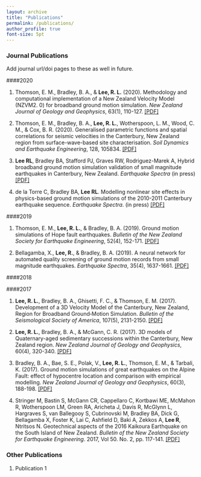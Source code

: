 ```yaml
---
layout: archive
title: "Publications"
permalink: /publications/
author_profile: true
font-size: 5pt
---
```


### Journal Publications

Add journal url/doi pages to these as well in future.

####2020

1. Thomson, E. M., Bradley, B. A., & **Lee, R. L.** (2020). Methodology and computational implementation of a New Zealand Velocity Model (NZVM2. 0) for broadband ground motion simulation. *New Zealand Journal of Geology and Geophysics*, 63(1), 110-127. [[PDF]](https://github.com/lee-robin/lee-robin.github.io/blob/master/files/Journal/Thomson_2020_NZVM2_NZJGG.pdf)

2. Thomson, E. M., Bradley, B. A., **Lee, R. L.**, Wotherspoon, L. M., Wood, C. M., & Cox, B. R. (2020). Generalised parametric functions and spatial correlations for seismic velocities in the Canterbury, New Zealand region from surface-wave-based site characterisation. *Soil Dynamics and Earthquake Engineering*, 128, 105834. [[PDF]](https://github.com/lee-robin/lee-robin.github.io/blob/master/files/Journal/Thomson_2020_ParametricFunctionsVelocity_SDEE.pdf)

3. **Lee RL**, Bradley BA, Stafford PJ, Graves RW, Rodriguez-Marek A, Hybrid broadband ground motion simulation validation of small magnitude earthquakes in Canterbury, New Zealand. *Earthquake Spectra* (in press) [[PDF]](https://github.com/lee-robin/lee-robin.github.io/blob/master/files/Journal/Lee_2020_CanterburySmallMagnitudeSimulationValidation_ES.pdf)

4. de la Torre C, Bradley BA, **Lee RL**. Modelling nonlinear site effects in physics-based ground motion simulations of the 2010-2011 Canterbury earthquake sequence. *Earthquake Spectra*. (in press) [[PDF]](https://github.com/lee-robin/lee-robin.github.io/blob/master/files/Journal/)

####2019

1. Thomson, E. M., **Lee, R. L.**, & Bradley, B. A. (2019). Ground motion simulations of Hope fault earthquakes. *Bulletin of the New Zealand Society for Earthquake Engineering*, 52(4), 152-171. [[PDF]](https://github.com/lee-robin/lee-robin.github.io/blob/master/files/Journal/Thomson_2020_HopeFaultSimulation_BNZSEE.pdf)

2. Bellagamba, X., **Lee, R.**, & Bradley, B. A. (2019). A neural network for automated quality screening of ground motion records from small magnitude earthquakes. *Earthquake Spectra*, 35(4), 1637-1661. [[PDF]](https://github.com/lee-robin/lee-robin.github.io/blob/master/files/Journal/Bellagamba_2019_GroundMotionClassificationNeuralNetwork_ES.pdf)

####2018


####2017

1. **Lee, R. L.**, Bradley, B. A., Ghisetti, F. C., & Thomson, E. M. (2017). Development of a 3D Velocity Model of the Canterbury, New Zealand, Region for Broadband Ground‐Motion Simulation. *Bulletin of the Seismological Society of America*, 107(5), 2131-2150. [[PDF]](https://github.com/lee-robin/lee-robin.github.io/blob/master/files/Journal/Lee_2017_CantVM_BSSA.pdf)

2. **Lee, R. L.**, Bradley, B. A., & McGann, C. R. (2017). 3D models of Quaternary-aged sedimentary successions within the Canterbury, New Zealand region. *New Zealand Journal of Geology and Geophysics*, 60(4), 320-340. [[PDF]](https://github.com/lee-robin/lee-robin.github.io/blob/master/files/Journal/Lee_2017_QuaternaryModel_NZJGG.pdf)

3. Bradley, B. A., Bae, S. E., Polak, V., **Lee, R. L.**, Thomson, E. M., & Tarbali, K. (2017). Ground motion simulations of great earthquakes on the Alpine Fault: effect of hypocentre location and comparison with empirical modelling. *New Zealand Journal of Geology and Geophysics*, 60(3), 188-198. [[PDF]](https://github.com/lee-robin/lee-robin.github.io/blob/master/files/Journal/Bradley_2017_GroundMotionSimulationAlpineFault_NZJGG.pdf)

4. Stringer M, Bastin S, McGann CR, Cappellaro C, Kortbawi ME, McMahon R, Wotherspoon LM, Green RA, Aricheta J, Davis R, McGlynn L, Hargraves S, van Ballegooy S, Cubrinovski M, Bradley BA, Dick G, Bellagamba X, Foster K, Lai C, Ashfield D, Baki A, Zekkos A, **Lee R**, Ntritsos N. Geotechnical aspects of the 2016 Kaikoura Earthquake on the South Island of New Zealand.  *Bulletin of the New Zealand Society for Earthquake Engineering*. 2017, Vol 50. No. 2, pp. 117-141. [[PDF]](https://github.com/lee-robin/lee-robin.github.io/blob/master/files/Journal/Stringer_2017_GeotechnicalAspectsKaikoura_BNZSEE.pdf)


### Other Publications

1. Publication 1
